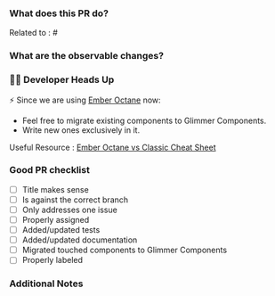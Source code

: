 ### What does this PR do?

<!-- A brief description of the context of this pull request and its purpose. -->

Related to : #<!-- enter issue number here -->

### What are the observable changes?
<!-- This question could be adequate with multiple use cases, for example: -->

<!-- Frontend: explain the feature created / updated, give instructions telling how to see the change in staging -->
<!-- Performance: what metric should be impacted, link to the right graphana dashboard for exemple -->
<!-- Bug: a given issue trail on sentry should stop happening -->
<!-- Feature: Implements X thrift service / Z HTTP REST API added, provide instructions on how leverage your feature from staging or your workstation -->

### 🧑‍💻 Developer Heads Up

⚡ Since we are using [Ember Octane](https://blog.emberjs.com/octane-is-here/) now:
* Feel free to migrate existing components to Glimmer Components.
* Write new ones exclusively in it.

Useful Resource : [Ember Octane vs Classic Cheat Sheet](https://ember-learn.github.io/ember-octane-vs-classic-cheat-sheet/)

### Good PR checklist

- [ ] Title makes sense
- [ ] Is against the correct branch
- [ ] Only addresses one issue
- [ ] Properly assigned
- [ ] Added/updated tests
- [ ] Added/updated documentation
- [ ] Migrated touched components to Glimmer Components
- [ ] Properly labeled

### Additional Notes

<!--
    You can add anything you want here, an explanation on the way you built your implementation,
    precisions on the origin of the bug, gotchas you need to mention.
 -->
